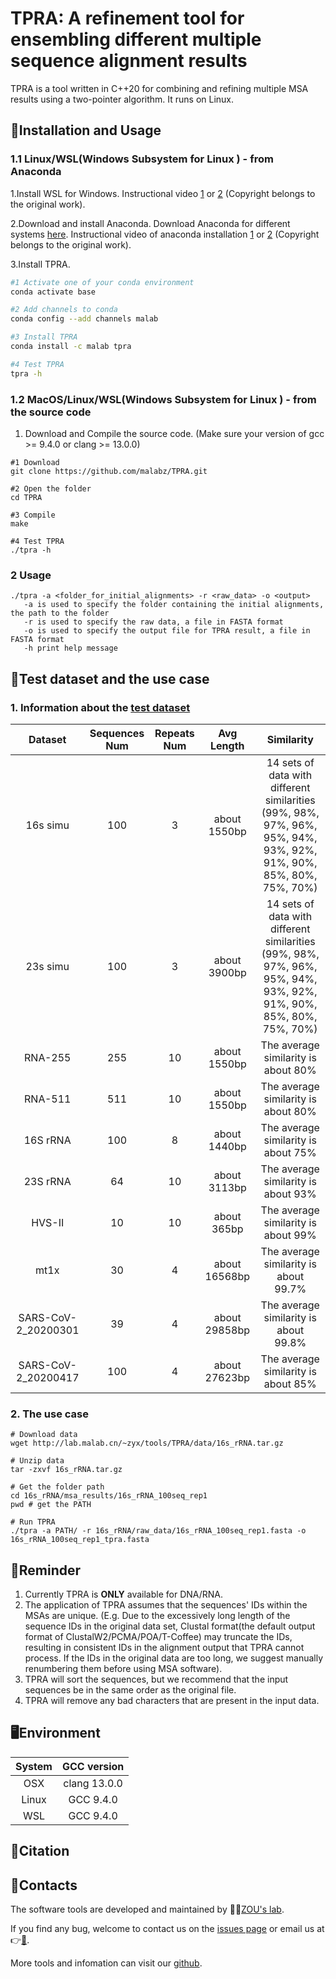 # TPRA: A refinement tool for ensembling different multiple sequence alignment results

TPRA is a tool written in C++20 for combining and refining multiple MSA results using a two-pointer algorithm. It runs on Linux.

## 🔨Installation and Usage

### 1.1 Linux/WSL(Windows Subsystem for Linux ) - from Anaconda
1.Install WSL for Windows. Instructional video [1](https://www.youtube.com/watch?v=X-DHaQLrBi8&t=5s) or [2](http://lab.malab.cn/%7Etfr/1.mp4) (Copyright belongs to the original work).

2.Download and install Anaconda. Download Anaconda for different systems [here](https://www.anaconda.com/products/distribution#Downloads). Instructional video of anaconda installation [1](https://www.youtube.com/watch?v=AshsPB3KT-E) or [2](http://lab.malab.cn/%7Etfr/Install_anaconda_in_Linux.mp4) (Copyright belongs to the original work).

3.Install TPRA.
```bash
#1 Activate one of your conda environment
conda activate base

#2 Add channels to conda
conda config --add channels malab

#3 Install TPRA
conda install -c malab tpra

#4 Test TPRA
tpra -h
```

### 1.2 MacOS/Linux/WSL(Windows Subsystem for Linux ) - from the source code

1. Download and Compile the source code. (Make sure your version of gcc >= 9.4.0 or clang >= 13.0.0)
```shell
#1 Download
git clone https://github.com/malabz/TPRA.git

#2 Open the folder
cd TPRA

#3 Compile
make

#4 Test TPRA
./tpra -h
```

### 2 Usage
```
./tpra -a <folder_for_initial_alignments> -r <raw_data> -o <output>
   -a is used to specify the folder containing the initial alignments, the path to the folder
   -r is used to specify the raw data, a file in FASTA format
   -o is used to specify the output file for TPRA result, a file in FASTA format
   -h print help message
```

## 🔬Test dataset and the use case
### 1. Information about the [test dataset](https://github.com/malabz/TPRA/tree/main/data)

Dataset|Sequences Num|Repeats Num|Avg Length|Similarity
:---:|:---:|:---:|:---:|:---:
16s simu|100|3|about 1550bp|14 sets of data with different similarities (99%, 98%, 97%, 96%, 95%, 94%, 93%, 92%, 91%, 90%, 85%, 80%, 75%, 70%)
23s simu|100|3|about 3900bp|14 sets of data with different similarities (99%, 98%, 97%, 96%, 95%, 94%, 93%, 92%, 91%, 90%, 85%, 80%, 75%, 70%)
RNA-255|255|10|about 1550bp|The average similarity is about 80%
RNA-511|511|10|about 1550bp|The average similarity is about 80%
16S rRNA|100|8|about 1440bp|The average similarity is about 75%
23S rRNA|64|10|about 3113bp|The average similarity is about 93%
HVS-II|10|10|about 365bp|The average similarity is about 99%
mt1x|30|4|about 16568bp|The average similarity is about 99.7%
SARS-CoV-2_20200301|39|4|about 29858bp|The average similarity is about 99.8%
SARS-CoV-2_20200417|100|4|about 27623bp|The average similarity is about 85%

### 2. The use case
```shell
# Download data
wget http://lab.malab.cn/~zyx/tools/TPRA/data/16s_rRNA.tar.gz

# Unzip data
tar -zxvf 16s_rRNA.tar.gz

# Get the folder path
cd 16s_rRNA/msa_results/16s_rRNA_100seq_rep1
pwd # get the PATH

# Run TPRA
./tpra -a PATH/ -r 16s_rRNA/raw_data/16s_rRNA_100seq_rep1.fasta -o 16s_rRNA_100seq_rep1_tpra.fasta 
```
## 📍Reminder
1. Currently TPRA is **ONLY** available for DNA/RNA. 
2. The application of TPRA assumes that the sequences' IDs within the MSAs are unique.
(E.g. Due to the excessively long length of the sequence IDs in the original data set, Clustal format(the default output format of ClustalW2/PCMA/POA/T-Coffee) may truncate the IDs, resulting in consistent IDs in the alignment output that TPRA cannot process. If the IDs in the original data are too long, we suggest manually renumbering them before using MSA software).
3. TPRA will sort the sequences, but we recommend that the input sequences be in the same order as the original file.
4. TPRA will remove any bad characters that are present in the input data.

## 🖥️Environment
System|GCC version
:---:|:---:
OSX|clang 13.0.0
Linux|GCC 9.4.0
WSL|GCC 9.4.0

## 🔖Citation


## 👋Contacts
The software tools are developed and maintained by 🧑‍🏫[ZOU's lab](http://lab.malab.cn/~zq/en/index.html).

If you find any bug, welcome to contact us on the [issues page](https://github.com/malabz/TPRA/issues) or email us at 👉[📩](zhai1xiao@gmail.com).

More tools and infomation can visit our [github](https://github.com/malabz).
